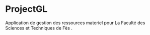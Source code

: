 # ProjectGL
Application de gestion des ressources materiel pour La Faculté des Sciences et Techniques de Fès .
